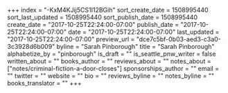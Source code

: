 +++
index = "-KxM4KJij5CS1I12BGih"
sort_create_date = 1508995440
sort_last_updated = 1508995440
sort_publish_date = 1508995440
create_date = "2017-10-25T22:24:00-07:00"
publish_date = "2017-10-25T22:24:00-07:00"
date = "2017-10-25T22:24:00-07:00"
last_updated = "2017-10-25T22:24:00-07:00"
preview_url = "dce7c5bf-0b03-aed3-c3a0-3c3928d6b009"
byline = "Sarah Pinborough"
title = "Sarah Pinborough"
alphabetize_by = "pinborough"
is_draft = ""
is_seattle_pnw_writer = false
written_about = ""
books_author = ""
reviews_about = ""
notes_about = ["notes/criminal-fiction-a-door-closes"]
sponsorships_author = ""
email = ""
twitter = ""
website = ""
bio = ""
reviews_byline = ""
notes_byline = ""
books_translator = ""
+++
